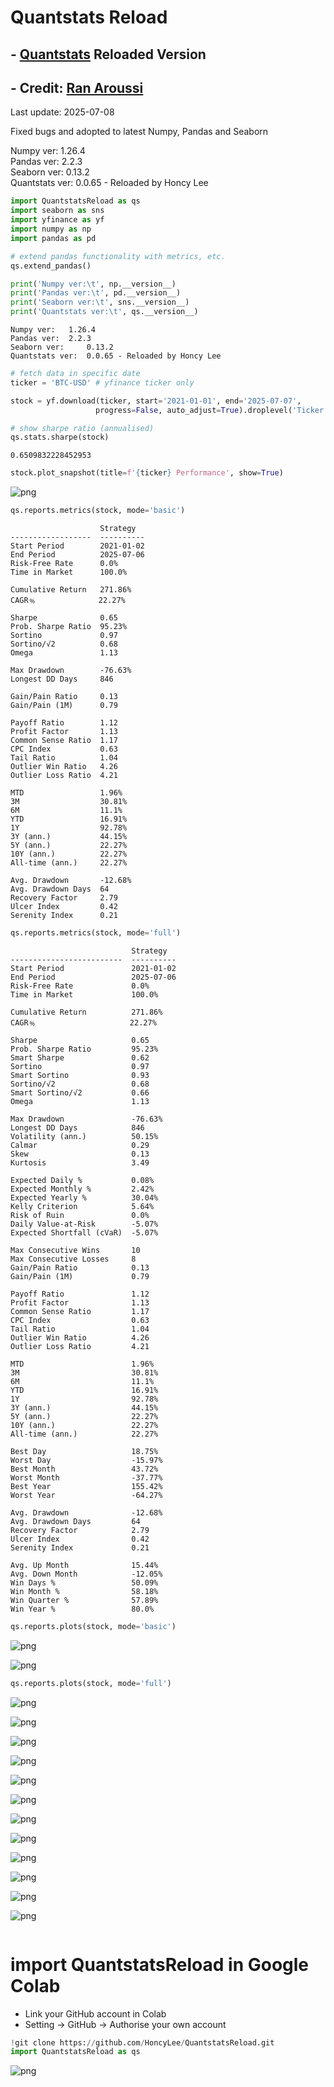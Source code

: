 # Quantstats Reload

## - [Quantstats](https://github.com/ranaroussi/quantstats) Reloaded Version

## - Credit: [Ran Aroussi](https://github.com/ranaroussi)

Last update: 2025-07-08

Fixed bugs and adopted to latest Numpy, Pandas and Seaborn

Numpy ver: 1.26.4<BR>
Pandas ver: 2.2.3<BR>
Seaborn ver: 0.13.2<BR>
Quantstats ver: 0.0.65 - Reloaded by Honcy Lee<BR>

```python
import QuantstatsReload as qs
import seaborn as sns
import yfinance as yf
import numpy as np
import pandas as pd

# extend pandas functionality with metrics, etc.
qs.extend_pandas()

print('Numpy ver:\t', np.__version__)
print('Pandas ver:\t', pd.__version__)
print('Seaborn ver:\t', sns.__version__)
print('Quantstats ver:\t', qs.__version__)
```

    Numpy ver:	 1.26.4
    Pandas ver:	 2.2.3
    Seaborn ver:	 0.13.2
    Quantstats ver:	 0.0.65 - Reloaded by Honcy Lee

```python
# fetch data in specific date
ticker = 'BTC-USD' # yfinance ticker only

stock = yf.download(ticker, start='2021-01-01', end='2025-07-07',
                   progress=False, auto_adjust=True).droplevel('Ticker',axis=1)['Close'].pct_change(1)

# show sharpe ratio (annualised)
qs.stats.sharpe(stock)
```

    0.6509832228452953

```python
stock.plot_snapshot(title=f'{ticker} Performance', show=True)
```

![png](img/output_2_0.png)

```python
qs.reports.metrics(stock, mode='basic')
```

                        Strategy
    ------------------  ----------
    Start Period        2021-01-02
    End Period          2025-07-06
    Risk-Free Rate      0.0%
    Time in Market      100.0%

    Cumulative Return   271.86%
    CAGR﹪              22.27%

    Sharpe              0.65
    Prob. Sharpe Ratio  95.23%
    Sortino             0.97
    Sortino/√2          0.68
    Omega               1.13

    Max Drawdown        -76.63%
    Longest DD Days     846

    Gain/Pain Ratio     0.13
    Gain/Pain (1M)      0.79

    Payoff Ratio        1.12
    Profit Factor       1.13
    Common Sense Ratio  1.17
    CPC Index           0.63
    Tail Ratio          1.04
    Outlier Win Ratio   4.26
    Outlier Loss Ratio  4.21

    MTD                 1.96%
    3M                  30.81%
    6M                  11.1%
    YTD                 16.91%
    1Y                  92.78%
    3Y (ann.)           44.15%
    5Y (ann.)           22.27%
    10Y (ann.)          22.27%
    All-time (ann.)     22.27%

    Avg. Drawdown       -12.68%
    Avg. Drawdown Days  64
    Recovery Factor     2.79
    Ulcer Index         0.42
    Serenity Index      0.21

```python
qs.reports.metrics(stock, mode='full')
```

                               Strategy
    -------------------------  ----------
    Start Period               2021-01-02
    End Period                 2025-07-06
    Risk-Free Rate             0.0%
    Time in Market             100.0%

    Cumulative Return          271.86%
    CAGR﹪                     22.27%

    Sharpe                     0.65
    Prob. Sharpe Ratio         95.23%
    Smart Sharpe               0.62
    Sortino                    0.97
    Smart Sortino              0.93
    Sortino/√2                 0.68
    Smart Sortino/√2           0.66
    Omega                      1.13

    Max Drawdown               -76.63%
    Longest DD Days            846
    Volatility (ann.)          50.15%
    Calmar                     0.29
    Skew                       0.13
    Kurtosis                   3.49

    Expected Daily %           0.08%
    Expected Monthly %         2.42%
    Expected Yearly %          30.04%
    Kelly Criterion            5.64%
    Risk of Ruin               0.0%
    Daily Value-at-Risk        -5.07%
    Expected Shortfall (cVaR)  -5.07%

    Max Consecutive Wins       10
    Max Consecutive Losses     8
    Gain/Pain Ratio            0.13
    Gain/Pain (1M)             0.79

    Payoff Ratio               1.12
    Profit Factor              1.13
    Common Sense Ratio         1.17
    CPC Index                  0.63
    Tail Ratio                 1.04
    Outlier Win Ratio          4.26
    Outlier Loss Ratio         4.21

    MTD                        1.96%
    3M                         30.81%
    6M                         11.1%
    YTD                        16.91%
    1Y                         92.78%
    3Y (ann.)                  44.15%
    5Y (ann.)                  22.27%
    10Y (ann.)                 22.27%
    All-time (ann.)            22.27%

    Best Day                   18.75%
    Worst Day                  -15.97%
    Best Month                 43.72%
    Worst Month                -37.77%
    Best Year                  155.42%
    Worst Year                 -64.27%

    Avg. Drawdown              -12.68%
    Avg. Drawdown Days         64
    Recovery Factor            2.79
    Ulcer Index                0.42
    Serenity Index             0.21

    Avg. Up Month              15.44%
    Avg. Down Month            -12.05%
    Win Days %                 50.09%
    Win Month %                58.18%
    Win Quarter %              57.89%
    Win Year %                 80.0%

```python
qs.reports.plots(stock, mode='basic')
```

![png](img/output_5_0.png)

![png](img/output_5_1.png)

```python
qs.reports.plots(stock, mode='full')
```

![png](img/output_6_0.png)

![png](img/output_6_1.png)

![png](img/output_6_2.png)

![png](img/output_6_3.png)

![png](img/output_6_4.png)

![png](img/output_6_5.png)

![png](img/output_6_6.png)

![png](img/output_6_7.png)

![png](img/output_6_8.png)

![png](img/output_6_9.png)

![png](img/output_6_10.png)

![png](img/output_6_11.png)

```python

```

# import QuantstatsReload in Google Colab

- Link your GitHub account in Colab
- Setting -> GitHub -> Authorise your own account

```python
!git clone https://github.com/HoncyLee/QuantstatsReload.git
import QuantstatsReload as qs
```

![png](img/colab.png)
